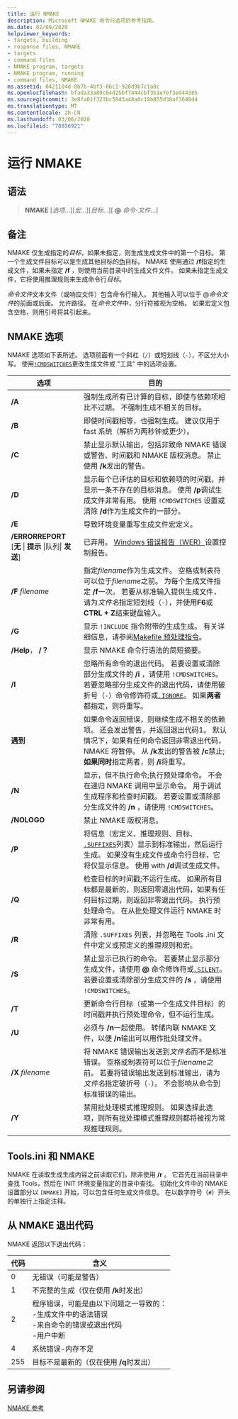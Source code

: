 ```yaml
---
title: 运行 NMAKE
description: Microsoft NMAKE 命令行选项的参考指南。
ms.date: 02/09/2020
helpviewer_keywords:
- targets, building
- response files, NMAKE
- targets
- command files
- NMAKE program, targets
- NMAKE program, running
- command files, NMAKE
ms.assetid: 0421104d-8b7b-4bf3-86c1-928d9b7c1a8c
ms.openlocfilehash: bfada33a89c04d25bf7444cbf3b1e7ef3ed44385
ms.sourcegitcommit: 3e8fa01f323bc5043a48a0c18b855d38af3648d4
ms.translationtype: MT
ms.contentlocale: zh-CN
ms.lasthandoff: 03/06/2020
ms.locfileid: "78856921"
---
```

# <a name="running-nmake"></a>运行 NMAKE

## <a name="syntax"></a>语法

> **NMAKE** [*选项*...][*宏*...][*目标*...][ **\@** _命令-文件_...]

## <a name="remarks"></a>备注

NMAKE 仅生成指定的*目标*，如果未指定，则生成生成文件中的第一个目标。 第一个生成文件目标可以是生成其他目标的[伪](description-blocks.md#pseudotargets)目标。 NMAKE 使用通过 **/f**指定的生成文件，如果未指定 **/f** ，则使用当前目录中的生成文件文件。 如果未指定生成文件，它将使用推理规则来生成命令行*目标*。

*命令文件*文本文件（或响应文件）包含命令行输入。 其他输入可以位于 \@*命令文件*的前面或后面。 允许路径。 在*命令文件*中，分行符被视为空格。 如果宏定义包含空格，则用引号将其引起来。

## <a name="nmake-options"></a>NMAKE 选项

NMAKE 选项如下表所述。 选项前面有一个斜杠（`/`）或短划线（`-`），不区分大小写。 使用[`!CMDSWITCHES`](makefile-preprocessing-directives.md)更改生成文件或 "工具" 中的选项设置。

| 选项 | 目的 |
| ------------ | ------------- |
| **/A** | 强制生成所有已计算的目标，即使与依赖项相比不过期。 不强制生成不相关的目标。 |
| **/B** | 即使时间戳相等，也强制生成。 建议仅用于 fast 系统（解析为两秒钟或更少）。 |
| **/C** | 禁止显示默认输出，包括非致命 NMAKE 错误或警告、时间戳和 NMAKE 版权消息。 禁止使用 **/k**发出的警告。 |
| **/D** | 显示每个已评估的目标和依赖项的时间戳，并显示一条不存在的目标消息。 使用 **/p**调试生成文件非常有用。 使用 `!CMDSWITCHES` 设置或清除 **/d**作为生成文件的一部分。 |
| **/E** | 导致环境变量重写生成文件宏定义。 |
| **/ERRORREPORT** [**无** &#124; **提示** &#124;队列&#124; **发送**] | 已弃用。 [Windows 错误报告（WER）](/windows/win32/wer/windows-error-reporting)设置控制报告。 |
| **/F** *filename* | 指定*filename*作为生成文件。 空格或制表符可以位于*filename*之前。 为每个生成文件指定 **/f**一次。 若要从标准输入提供生成文件，请为*文件名*指定短划线（`-`），并使用**F6**或**CTRL + Z**结束键盘输入。 |
| **/G** | 显示 `!INCLUDE` 指令附带的生成生成。 有关详细信息，请参阅[Makefile 预处理指令](makefile-preprocessing-directives.md)。 |
| **/Help**， **/？** | 显示 NMAKE 命令行语法的简短摘要。 |
| **/I** | 忽略所有命令的退出代码。 若要设置或清除部分生成文件的 **/i** ，请使用 `!CMDSWITCHES`。 若要忽略部分生成文件的退出代码，请使用破折号（`-`）命令修饰符或[`.IGNORE`](dot-directives.md)。 如果**两者**都指定，则将重写。 |
| **遇到** | 如果命令返回错误，则继续生成不相关的依赖项。 还会发出警告，并返回退出代码1。 默认情况下，如果有任何命令返回非零退出代码，NMAKE 将暂停。 从 **/k**发出的警告被 **/c**禁止;**如果同时**指定两者，则 **/i**将重写。 |
| **/N** | 显示，但不执行命令;执行预处理命令。 不会在递归 NMAKE 调用中显示命令。 用于调试生成程序和检查时间戳。 若要设置或清除部分生成文件的 **/n** ，请使用 `!CMDSWITCHES`。 |
| **/NOLOGO** | 禁止 NMAKE 版权消息。 |
| **/P** | 将信息（宏定义、推理规则、目标、 [`.SUFFIXES`](dot-directives.md)列表）显示到标准输出，然后运行生成。 如果没有生成文件或命令行目标，它将仅显示信息。 使用 with **/d**调试生成文件。 |
| **/Q** | 检查目标的时间戳;不运行生成。 如果所有目标都是最新的，则返回零退出代码，如果有任何目标过期，则返回非零退出代码。 执行预处理命令。 在从批处理文件运行 NMAKE 时非常有用。 |
| **/R** | 清除 `.SUFFIXES` 列表，并忽略在 Tools .ini 文件中定义或预定义的推理规则和宏。 |
| **/S** | 禁止显示已执行的命令。 若要禁止显示部分生成文件，请使用 **\@** 命令修饰符或[`.SILENT`](dot-directives.md)。 若要设置或清除部分生成文件的 **/s** ，请使用 `!CMDSWITCHES`。 |
| **/T** | 更新命令行目标（或第一个生成文件目标）的时间戳并执行预处理命令，但不运行生成。 |
| **/U** | 必须与 **/n**一起使用。 转储内联 NMAKE 文件，以便 **/n**输出可以用作批处理文件。 |
| **/X** *filename* | 将 NMAKE 错误输出发送到*文件名*而不是标准错误。 空格或制表符可以位于*filename*之前。 若要将错误输出发送到标准输出，请为*文件名*指定破折号（`-`）。 不会影响从命令到标准错误的输出。 |
| **/Y** | 禁用批处理模式推理规则。 如果选择此选项，则所有批处理模式推理规则都将被视为常规推理规则。 |

## <a name="toolsini-and-nmake"></a>Tools.ini 和 NMAKE

NMAKE 在读取生成生成内容之前读取它们，除非使用 **/r** 。 它首先在当前目录中查找 Tools，然后在 INIT 环境变量指定的目录中查找。 初始化文件中的 NMAKE 设置部分以 `[NMAKE]` 开始，可以包含任何生成文件信息。 在以数字符号（`#`）开头的单独行上指定注释。

## <a name="exit-codes-from-nmake"></a>从 NMAKE 退出代码

NMAKE 返回以下退出代码：

| 代码 | 含义 |
| ---------- | ------------- |
| 0 | 无错误（可能是警告） |
| 1 | 不完整的生成（仅在使用 **/k**时发出） |
| 2 | 程序错误，可能是由以下问题之一导致的：<br /> -生成文件中的语法错误<br /> -来自命令的错误或退出代码<br /> -用户中断 |
| 4 | 系统错误-内存不足 |
| 255 | 目标不是最新的（仅在使用 **/q**时发出） |

## <a name="see-also"></a>另请参阅

[NMAKE 参考](nmake-reference.md)
